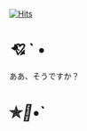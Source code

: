 <a href="https://hits.sh/github.com/Seek67/"><img alt="Hits" src="https://hits.sh/github.com/Seek67.svg?label=%F0%9F%8D%92&extraCount=500&color=f9e9d9&labelColor=ffadae"/></a>
# *💘* ` •
ああ、そうですか？

# ✯*🍒*•`

